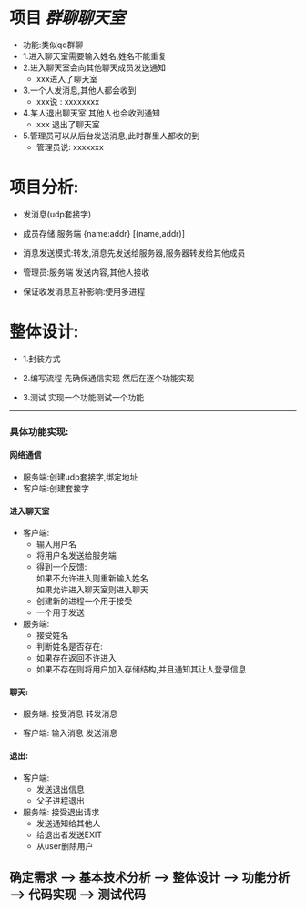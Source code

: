 # 项目 ***群聊聊天室***
- 功能:类似qq群聊  
- 1.进入聊天室需要输入姓名,姓名不能重复  
- 2.进入聊天室会向其他聊天成员发送通知  
    - xxx进入了聊天室  
- 3.一个人发消息,其他人都会收到  
    - xxx说 : xxxxxxxx  
- 4.某人退出聊天室,其他人也会收到通知  
    - xxx 退出了聊天室  
- 5.管理员可以从后台发送消息,此时群里人都收的到  
    - 管理员说: xxxxxxx


# 项目分析:  

- 发消息(udp套接字)  

- 成员存储:服务端 {name:addr}   [(name,addr)]  

- 消息发送模式:转发,消息先发送给服务器,服务器转发给其他成员  

- 管理员:服务端  发送内容,其他人接收  

- 保证收发消息互补影响:使用多进程  

# 整体设计:  

- 1.封装方式

- 2.编写流程  先确保通信实现  然后在逐个功能实现  

- 3.测试 实现一个功能测试一个功能  

---
### **具体功能实现**:

#### 网络通信
- 服务端:创建udp套接字,绑定地址  
- 客户端:创建套接字  

#### 进入聊天室  
- 客户端: 
    - 输入用户名  
    - 将用户名发送给服务端  
    - 得到一个反馈:  
            如果不允许进入则重新输入姓名  
            如果允许进入聊天室则进入聊天
    - 创建新的进程一个用于接受  
    - 一个用于发送  
- 服务端:  
    - 接受姓名  
    - 判断姓名是否存在:  
    - 如果存在返回不许进入  
    - 如果不存在则将用户加入存储结构,并且通知其让人登录信息  

#### 聊天:
- 服务端: 接受消息 转发消息  

- 客户端: 输入消息 发送消息  

    
#### 退出:
- 客户端:  
    - 发送退出信息  
    - 父子进程退出  
- 服务端: 接受退出请求  
    - 发送通知给其他人  
    - 给退出者发送EXIT  
    - 从user删除用户
        
        
## 确定需求 --> 基本技术分析 --> 整体设计 --> 功能分析 --> 代码实现 --> 测试代码 
